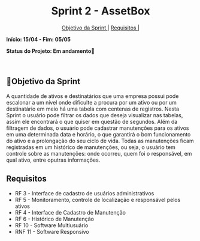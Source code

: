 <h1 align="center"> Sprint 2 - AssetBox </h1>
<p align="center">
  <a href="#objetivo">Objetivo da Sprint </a> |
  <a href="#objetivo">Requisitos </a> |
</p>

**Início: 15/04 - Fim: 05/05**

**Status do Projeto: Em andamento🚧**

</br>

<span id="objetivo">
  
## 📌Objetivo da Sprint
A quantidade de ativos e destinatários que uma empresa possui pode escalonar a um nível onde dificulte a procura por um ativo ou por um destinatário em meio há uma tabela com centenas de registros. Nesta Sprint o usuário pode filtrar os dados que deseja visualizar nas tabelas, assim ele encontrará o que quiser em questão de segundos.
Além da filtragem de dados, o usuário pode cadastrar manutenções para os ativos em uma determinada data e horário, o que garantirá o bom funcionamento do ativo e a prolongação do seu ciclo de vida. Todas as manutenções ficam registradas em um histórico de manutenções, ou seja, o usuário tem controle sobre as manutenções: onde ocorreu, quem foi o responsável, em qual ativo, entre oputras informações.

 ## Requisitos
 - RF 3 - Interface de cadastro de usuários administrativos
 - RF 5 - Monitoramento, controle de localização e responsável pelos ativos
 - RF 4 - Interface de Cadastro de Manutenção
 - RF 6 - Histórico de Manutenção
 - RF 10 - Software Multiusuário
 - RNF 11 - Software Responsivo
